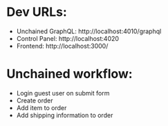 # Dev URLs:

- Unchained GraphQL: http://localhost:4010/graphql
- Control Panel: http://localhost:4020
- Frontend: http://localhost:3000/

# Unchained workflow:

- Login guest user on submit form
- Create order
- Add item to order
- Add shipping information to order
